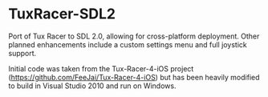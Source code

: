 TuxRacer-SDL2
=============

Port of Tux Racer to SDL 2.0, allowing for cross-platform deployment. Other planned enhancements include a custom settings menu and full joystick support.

Initial code was taken from the Tux-Racer-4-iOS project (https://github.com/FeeJai/Tux-Racer-4-iOS) but has been heavily modified to build in Visual Studio 2010 and run on Windows.